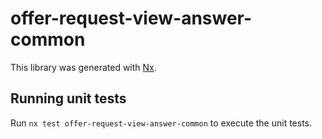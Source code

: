 # offer-request-view-answer-common

This library was generated with [Nx](https://nx.dev).

## Running unit tests

Run `nx test offer-request-view-answer-common` to execute the unit tests.
